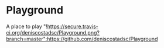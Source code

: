 Playground
==========

A place to play
"!https://secure.travis-ci.org/deniscostadsc/Playground.png?branch=master":https://github.com/deniscostadsc/Playground
